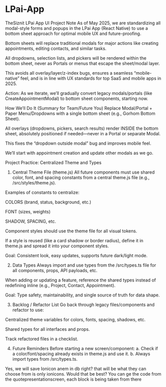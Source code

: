 # LPai-App
TheSiznit
LPai App UI Project Note
As of May 2025, we are standardizing all modal-style forms and popups in the LPai App (React Native) to use a bottom sheet approach for optimal mobile UX and future-proofing.

Bottom sheets will replace traditional modals for major actions like creating appointments, editing contacts, and similar tasks.

All dropdowns, selection lists, and pickers will be rendered within the bottom sheet, never as Portals or menus that escape the sheet/modal layer.

This avoids all overlay/layer/z-index bugs, ensures a seamless “mobile-native” feel, and is in line with UX standards for top SaaS and mobile apps in 2025.

Action: As we iterate, we’ll gradually convert legacy modals/portals (like CreateAppointmentModal) to bottom sheet components, starting now.

How We’ll Do It (Summary for Team/Future You)
Replace Modal/Portal + Paper Menu/Dropdowns with a single bottom sheet (e.g., Gorhom Bottom Sheet).

All overlays (dropdowns, pickers, search results) render INSIDE the bottom sheet, absolutely positioned if needed—never in a Portal or separate Modal.

This fixes the “dropdown outside modal” bug and improves mobile feel.

We’ll start with appointment creation and update other modals as we go.

Project Practice: Centralized Theme and Types
1. Central Theme File (theme.js)
All future components must use shared color, font, and spacing constants from a central theme.js file (e.g., /src/styles/theme.js).

Examples of constants to centralize:

COLORS (brand, status, background, etc.)

FONT (sizes, weights)

SHADOW, SPACING, etc.

Component styles should use the theme file for all visual tokens.

If a style is reused (like a card shadow or border radius), define it in theme.js and spread it into your component styles.

Goal: Consistent look, easy updates, supports future dark/light mode.

2. Data Types
Always import and use types from the /src/types.ts file for all components, props, API payloads, etc.

When adding or updating a feature, reference the shared types instead of redefining inline (e.g., Project, Contact, Appointment).

Goal: Type safety, maintainability, and single source of truth for data shape.

3. Backlog / Refactor List
Go back through legacy files/components and refactor to use:

Centralized theme variables for colors, fonts, spacing, shadows, etc.

Shared types for all interfaces and props.

Track refactored files in a checklist.

4. Future Reminders
Before starting a new screen/component:
a. Check if a color/font/spacing already exists in theme.js and use it.
b. Always import types from /src/types.ts.



Yes, we will save Ionicon anem in db right? that will be what they can choose from is only ionicons. Would that be best? You can ge the code from the quotepresentationscreen, each block is being taken from there